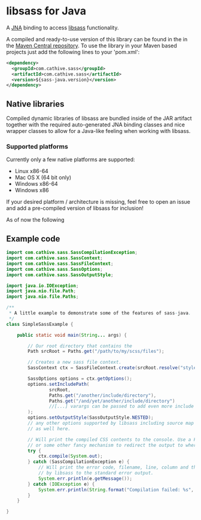 libsass for Java
================

A [JNA](https://github.com/twall/jna) binding to access [libsass](http://libsass.org/) functionality.

A compiled and ready-to-use version of this library can be found in the in the [Maven Central repository](http://search.maven.org/#browse%7C1800775426).
To use the library in your Maven based projects just add the following lines to your
'pom.xml':

```xml
<dependency>
  <groupId>com.cathive.sass</groupId>
  <artifactId>com.cathive.sass</artifactId>
  <version>${sass-java.version}</version>
</dependency>
```

## Native libraries

Compiled dynamic libraries of libsass are bundled inside of the JAR artifact together with the required auto-generated JNA binding classes and nice wrapper classes to allow for a Java-like feeling when working with libsass.

### Supported platforms

Currently only a few native platforms are supported:

 * Linux x86-64
 * Mac OS X (64 bit only)
 * Windows x86-64
 * Windows x86

If your desired platform / architecture is missing, feel free to open an issue and add a pre-compiled version of libsass for inclusion!

As of now the following

## Example code

```java
import com.cathive.sass.SassCompilationException;
import com.cathive.sass.SassContext;
import com.cathive.sass.SassFileContext;
import com.cathive.sass.SassOptions;
import com.cathive.sass.SassOutputStyle;

import java.io.IOException;
import java.nio.file.Path;
import java.nio.file.Paths;

/**
 * A little example to demonstrate some of the features of sass-java.
 */
class SimpleSassExample {

    public static void main(String... args) {

        // Our root directory that contains the
        Path srcRoot = Paths.get("/path/to/my/scss/files");

        // Creates a new sass file context.
        SassContext ctx = SassFileContext.create(srcRoot.resolve("styles.scss"));

        SassOptions options = ctx.getOptions();
        options.setIncludePath(
                srcRoot,
                Paths.get("/another/include/directory"),
                Paths.get("/and/yet/another/include/directory")
                //[...] varargs can be passed to add even more include directories.
        );
        options.setOutputStyle(SassOutputStyle.NESTED);
        // any other options supported by libsass including source map stuff can be configured
        // as well here.

        // Will print the compiled CSS contents to the console. Use a FileOutputStream
        // or some other fancy mechanism to redirect the output to wherever you want.
        try {
            ctx.compile(System.out);
        } catch (SassCompilationException e) {
            // Will print the error code, filename, line, column and the message provided
            // by libsass to the standard error output.
            System.err.println(e.getMessage());
        } catch (IOException e) {
            System.err.println(String.format("Compilation failed: %s", e.getMessage()));
        }
    }

}
```

